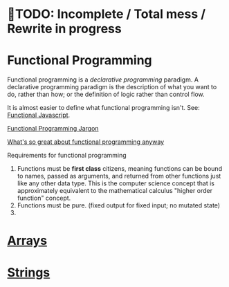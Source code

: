 # 🚧TODO: Incomplete / Total mess / Rewrite in progress

# Functional Programming

Functional programming is a _declarative programming_ paradigm. A declarative programming paradigm is the description of what you want to do, rather than how; or the definition of logic rather than control flow.

It is almost easier to define what functional programming isn't. See: [Functional Javascript](https://opensource.com/article/17/6/functional-javascript).

[Functional Programming Jargon](https://github.com/hemanth/functional-programming-jargon)

[What's so great about functional programming anyway](https://jrsinclair.com/articles/2022/whats-so-great-about-functional-programming-anyway/)

Requirements for functional programming

1. Functions must be **first class** citizens, meaning functions can be bound to names, passed as arguments, and returned from other functions just like any other data type. This is the computer science concept that is approximately equivalent to the mathematical calculus "higher order function" concept.
2. Functions must be pure. (fixed output for fixed input; no mutated state)
3.

# [Arrays](./Functional+Array.prototype.md)

# [Strings](./Functional+String.prototype.md)
